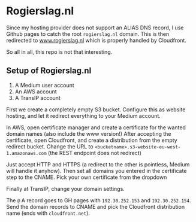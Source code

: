 # Rogierslag.nl

Since my hosting provider does not support an ALIAS DNS record, I use Github pages to catch the root `rogierslag.nl` domain.
This is then redirected to www.rogierslag.nl which is properly handled by Cloudfront.

So all in all, this repo is not that interesting.

## Setup of Rogierslag.nl

1. A Medium user account
1. An AWS account
1. A TransIP account

First we create a completely empty S3 bucket.
Configure this as website hosting, and let it redirect everything to your Medium account.

In AWS, open certificate manager and create a certificate for the wanted domain names (also include the www version!)
After accepting the certificate, open Cloudfront, and create a distribution from the empty redirect bucket.
Change the URL to `<bucketname>.s3-website-eu-west-1.amazonaws.com` (the REST endpoint does not redirect)

Just accept HTTP and HTTPS (a redirect to the other is pointless, Medium will handle it anyhow).
Then set all domains you entered in the certificate step to the CNAME.
Pick your own certificate from the dropdown

Finally at TransIP, change your domain settings.

The `@` A record goes to GH pages with `192.30.252.153` and `192.30.252.154`.
Send the domain records to CNAME and pick the Cloudfront distribution name (ends with `cloudfront.net`).

